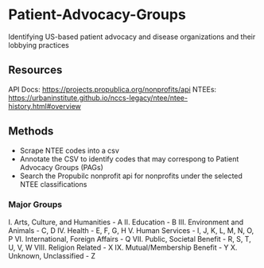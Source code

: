 # Patient-Advocacy-Groups

Identifying US-based patient advocacy and disease organizations and their lobbying practices

## Resources

API Docs: https://projects.propublica.org/nonprofits/api
NTEEs: https://urbaninstitute.github.io/nccs-legacy/ntee/ntee-history.html#overview

## Methods

- Scrape NTEE codes into a csv
- Annotate the CSV to identify codes that may correspong to Patient Advocacy Groups (PAGs)
- Search the Propubilc nonprofit api for nonprofits under the selected NTEE classifications

### Major Groups

I. Arts, Culture, and Humanities - A
II. Education - B
III. Environment and Animals - C, D
IV. Health - E, F, G, H
V. Human Services - I, J, K, L, M, N, O, P
VI. International, Foreign Affairs - Q
VII. Public, Societal Benefit - R, S, T, U, V, W
VIII. Religion Related - X
IX. Mutual/Membership Benefit - Y
X. Unknown, Unclassified - Z
